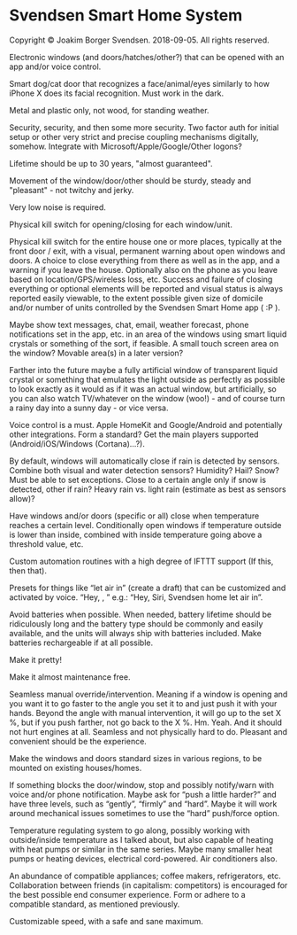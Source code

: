 # Svendsen Smart Home System
 
Copyright © Joakim Borger Svendsen. 2018-09-05. All rights reserved.

Electronic windows (and doors/hatches/other?) that can be opened with an app and/or voice control.

Smart dog/cat door that recognizes a face/animal/eyes similarly to how iPhone X does its facial recognition. Must work in the dark.

Metal and plastic only, not wood, for standing weather.

Security, security, and then some more security. Two factor auth for initial setup or other very strict and precise coupling mechanisms digitally, somehow. Integrate with Microsoft/Apple/Google/Other logons?

Lifetime should be up to 30 years, "almost guaranteed".

Movement of the window/door/other should be sturdy, steady and "pleasant" - not twitchy and jerky.

Very low noise is required.

Physical kill switch for opening/closing for each window/unit.

Physical kill switch for the entire house one or more places, typically at the front door / exit, with a visual, permanent warning about open windows and doors. A choice to close everything from there as well as in the app, and a warning if you leave the house. Optionally also on the phone as you leave based on location/GPS/wireless loss, etc. Success and failure of closing everything or optional elements will be reported and visual status is always reported easily viewable, to the extent possible given size of domicile and/or number of units controlled by the Svendsen Smart Home app ( :P ).

Maybe show text messages, chat, email, weather forecast, phone notifications set in the app, etc. in an area of the windows using smart liquid crystals or something of the sort, if feasible. A small touch screen area on the window? Movable area(s) in a later version?

Farther into the future maybe a fully artificial window of transparent liquid crystal or something that emulates the light outside as perfectly as possible to look exactly as it would as if it was an actual window, but artificially, so you can also watch TV/whatever on the window (woo!) - and of course turn a rainy day into a sunny day - or vice versa.

Voice control is a must. Apple HomeKit and Google/Android and potentially other integrations. Form a standard? Get the main players supported (Android/iOS/Windows (Cortana)…?).

By default, windows will automatically close if rain is detected by sensors. Combine both visual and water detection sensors? Humidity? Hail? Snow? Must be able to set exceptions. Close to a certain angle only if snow is detected, other if rain? Heavy rain vs. light rain (estimate as best as sensors allow)?

Have windows and/or doors (specific or all) close when temperature reaches a certain level. Conditionally open windows if temperature outside is lower than inside, combined with inside temperature going above a threshold value, etc.

Custom automation routines with a high degree of IFTTT support (If this, then that).

Presets for things like “let air in” (create a draft) that can be customized and activated by voice. “Hey, <triggerword>, <home name> <custom routine name>” e.g.: “Hey, Siri, Svendsen home let air in”.

Avoid batteries when possible. When needed, battery lifetime should be ridiculously long and the battery type should be commonly and easily available, and the units will always ship with batteries included. Make batteries rechargeable if at all possible.

Make it pretty!

Make it almost maintenance free.

Seamless manual override/intervention. Meaning if a window is opening and you want it to go faster to the angle you set it to and just push it with your hands. Beyond the angle with manual intervention, it will go up to the set X %, but if you push farther, not go back to the X %. Hm. Yeah. And it should not hurt engines at all. Seamless and not physically hard to do. Pleasant and convenient should be the experience.

Make the windows and doors standard sizes in various regions, to be mounted on existing houses/homes.

If something blocks the door/window, stop and possibly notify/warn with voice and/or phone notification. Maybe ask for “push a little harder?” and have three levels, such as “gently”, “firmly” and “hard”. Maybe it will work around mechanical issues sometimes to use the “hard” push/force option.

Temperature regulating system to go along, possibly working with outside/inside temperature as I talked about, but also capable of heating with heat pumps or similar in the same series. Maybe many smaller heat pumps or heating devices, electrical cord-powered. Air conditioners also.

An abundance of compatible appliances; coffee makers, refrigerators, etc. Collaboration between friends (in capitalism: competitors) is encouraged for the best possible end consumer experience. Form or adhere to a compatible standard, as mentioned previously.

Customizable speed, with a safe and sane maximum.



